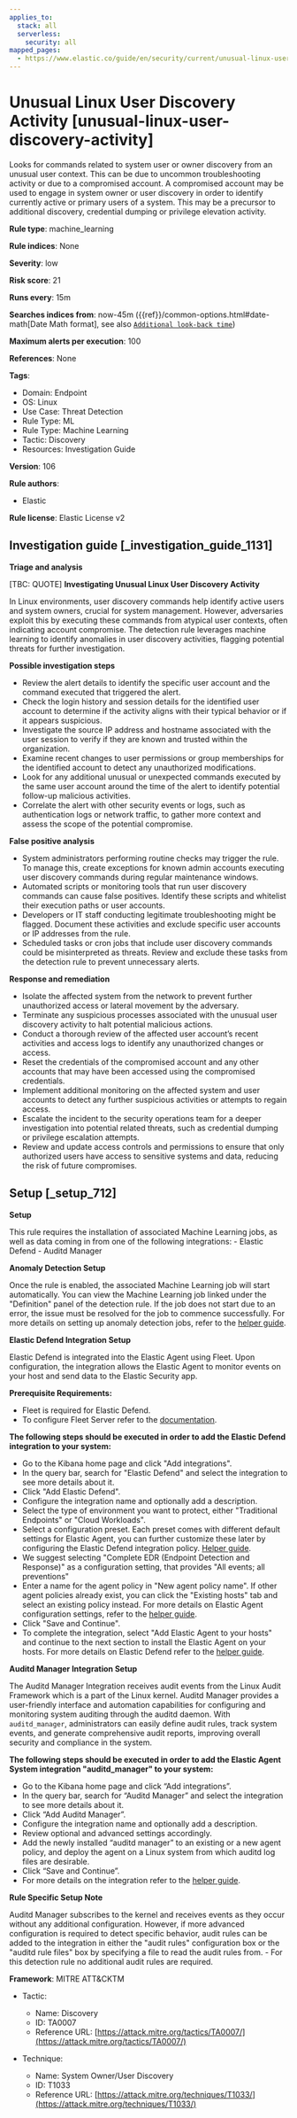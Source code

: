 ```yaml
---
applies_to:
  stack: all
  serverless:
    security: all
mapped_pages:
  - https://www.elastic.co/guide/en/security/current/unusual-linux-user-discovery-activity.html
---
```


# Unusual Linux User Discovery Activity [unusual-linux-user-discovery-activity]

Looks for commands related to system user or owner discovery from an unusual user context. This can be due to uncommon troubleshooting activity or due to a compromised account. A compromised account may be used to engage in system owner or user discovery in order to identify currently active or primary users of a system. This may be a precursor to additional discovery, credential dumping or privilege elevation activity.

**Rule type**: machine_learning

**Rule indices**: None

**Severity**: low

**Risk score**: 21

**Runs every**: 15m

**Searches indices from**: now-45m ({{ref}}/common-options.html#date-math[Date Math format], see also [`Additional look-back time`](docs-content://solutions/security/detect-and-alert/create-detection-rule.md#rule-schedule))

**Maximum alerts per execution**: 100

**References**: None

**Tags**:

* Domain: Endpoint
* OS: Linux
* Use Case: Threat Detection
* Rule Type: ML
* Rule Type: Machine Learning
* Tactic: Discovery
* Resources: Investigation Guide

**Version**: 106

**Rule authors**:

* Elastic

**Rule license**: Elastic License v2

## Investigation guide [_investigation_guide_1131]

**Triage and analysis**

[TBC: QUOTE]
**Investigating Unusual Linux User Discovery Activity**

In Linux environments, user discovery commands help identify active users and system owners, crucial for system management. However, adversaries exploit this by executing these commands from atypical user contexts, often indicating account compromise. The detection rule leverages machine learning to identify anomalies in user discovery activities, flagging potential threats for further investigation.

**Possible investigation steps**

* Review the alert details to identify the specific user account and the command executed that triggered the alert.
* Check the login history and session details for the identified user account to determine if the activity aligns with their typical behavior or if it appears suspicious.
* Investigate the source IP address and hostname associated with the user session to verify if they are known and trusted within the organization.
* Examine recent changes to user permissions or group memberships for the identified account to detect any unauthorized modifications.
* Look for any additional unusual or unexpected commands executed by the same user account around the time of the alert to identify potential follow-up malicious activities.
* Correlate the alert with other security events or logs, such as authentication logs or network traffic, to gather more context and assess the scope of the potential compromise.

**False positive analysis**

* System administrators performing routine checks may trigger the rule. To manage this, create exceptions for known admin accounts executing user discovery commands during regular maintenance windows.
* Automated scripts or monitoring tools that run user discovery commands can cause false positives. Identify these scripts and whitelist their execution paths or user accounts.
* Developers or IT staff conducting legitimate troubleshooting might be flagged. Document these activities and exclude specific user accounts or IP addresses from the rule.
* Scheduled tasks or cron jobs that include user discovery commands could be misinterpreted as threats. Review and exclude these tasks from the detection rule to prevent unnecessary alerts.

**Response and remediation**

* Isolate the affected system from the network to prevent further unauthorized access or lateral movement by the adversary.
* Terminate any suspicious processes associated with the unusual user discovery activity to halt potential malicious actions.
* Conduct a thorough review of the affected user account’s recent activities and access logs to identify any unauthorized changes or access.
* Reset the credentials of the compromised account and any other accounts that may have been accessed using the compromised credentials.
* Implement additional monitoring on the affected system and user accounts to detect any further suspicious activities or attempts to regain access.
* Escalate the incident to the security operations team for a deeper investigation into potential related threats, such as credential dumping or privilege escalation attempts.
* Review and update access controls and permissions to ensure that only authorized users have access to sensitive systems and data, reducing the risk of future compromises.


## Setup [_setup_712]

**Setup**

This rule requires the installation of associated Machine Learning jobs, as well as data coming in from one of the following integrations: - Elastic Defend - Auditd Manager

**Anomaly Detection Setup**

Once the rule is enabled, the associated Machine Learning job will start automatically. You can view the Machine Learning job linked under the "Definition" panel of the detection rule. If the job does not start due to an error, the issue must be resolved for the job to commence successfully. For more details on setting up anomaly detection jobs, refer to the [helper guide](docs-content://explore-analyze/machine-learning/anomaly-detection.md).

**Elastic Defend Integration Setup**

Elastic Defend is integrated into the Elastic Agent using Fleet. Upon configuration, the integration allows the Elastic Agent to monitor events on your host and send data to the Elastic Security app.

**Prerequisite Requirements:**

* Fleet is required for Elastic Defend.
* To configure Fleet Server refer to the [documentation](docs-content://reference/ingestion-tools/fleet/fleet-server.md).

**The following steps should be executed in order to add the Elastic Defend integration to your system:**

* Go to the Kibana home page and click "Add integrations".
* In the query bar, search for "Elastic Defend" and select the integration to see more details about it.
* Click "Add Elastic Defend".
* Configure the integration name and optionally add a description.
* Select the type of environment you want to protect, either "Traditional Endpoints" or "Cloud Workloads".
* Select a configuration preset. Each preset comes with different default settings for Elastic Agent, you can further customize these later by configuring the Elastic Defend integration policy. [Helper guide](docs-content://solutions/security/configure-elastic-defend/configure-an-integration-policy-for-elastic-defend.md).
* We suggest selecting "Complete EDR (Endpoint Detection and Response)" as a configuration setting, that provides "All events; all preventions"
* Enter a name for the agent policy in "New agent policy name". If other agent policies already exist, you can click the "Existing hosts" tab and select an existing policy instead. For more details on Elastic Agent configuration settings, refer to the [helper guide](docs-content://reference/ingestion-tools/fleet/agent-policy.md).
* Click "Save and Continue".
* To complete the integration, select "Add Elastic Agent to your hosts" and continue to the next section to install the Elastic Agent on your hosts. For more details on Elastic Defend refer to the [helper guide](docs-content://solutions/security/configure-elastic-defend/install-elastic-defend.md).

**Auditd Manager Integration Setup**

The Auditd Manager Integration receives audit events from the Linux Audit Framework which is a part of the Linux kernel. Auditd Manager provides a user-friendly interface and automation capabilities for configuring and monitoring system auditing through the auditd daemon. With `auditd_manager`, administrators can easily define audit rules, track system events, and generate comprehensive audit reports, improving overall security and compliance in the system.

**The following steps should be executed in order to add the Elastic Agent System integration "auditd_manager" to your system:**

* Go to the Kibana home page and click “Add integrations”.
* In the query bar, search for “Auditd Manager” and select the integration to see more details about it.
* Click “Add Auditd Manager”.
* Configure the integration name and optionally add a description.
* Review optional and advanced settings accordingly.
* Add the newly installed “auditd manager” to an existing or a new agent policy, and deploy the agent on a Linux system from which auditd log files are desirable.
* Click “Save and Continue”.
* For more details on the integration refer to the [helper guide](https://docs.elastic.co/integrations/auditd_manager).

**Rule Specific Setup Note**

Auditd Manager subscribes to the kernel and receives events as they occur without any additional configuration. However, if more advanced configuration is required to detect specific behavior, audit rules can be added to the integration in either the "audit rules" configuration box or the "auditd rule files" box by specifying a file to read the audit rules from. - For this detection rule no additional audit rules are required.

**Framework**: MITRE ATT&CKTM

* Tactic:

    * Name: Discovery
    * ID: TA0007
    * Reference URL: [https://attack.mitre.org/tactics/TA0007/](https://attack.mitre.org/tactics/TA0007/)

* Technique:

    * Name: System Owner/User Discovery
    * ID: T1033
    * Reference URL: [https://attack.mitre.org/techniques/T1033/](https://attack.mitre.org/techniques/T1033/)



